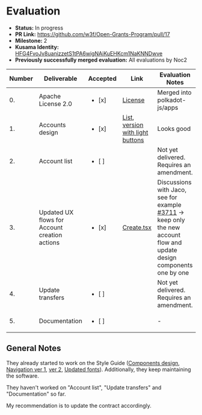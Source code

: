 # Evaluation

* **Status:** In progress 
* **PR Link:** https://github.com/w3f/Open-Grants-Program/pull/17
* **Milestone:** 2
* **Kusama Identity:** [HFG4FvoJv8uanizzetS1tPA6wigNAiKuEHKcm1NaKNNDwve](https://polkascan.io/pre/kusama/account/HFG4FvoJv8uanizzetS1tPA6wigNAiKuEHKcm1NaKNNDwve)
* **Previously successfully merged evaluation:** All evaluations by Noc2

| Number | Deliverable | Accepted | Link | Evaluation Notes |
| ------------- | ------------- | ------------- | ------------- |------------- |
| 0. | Apache License 2.0 | <ul><li>[x] </li></ul>| [License](https://github.com/polkadot-js/apps/blob/master/LICENSE)| Merged into polkadot-js/apps |
| 1. | Accounts design | <ul><li>[x] </li></ul>| [List](https://www.figma.com/file/5NAICV06SHNbbIoYhrUS3u/PolkaDot?node-id=2782%3A4), [version with light buttons](https://www.figma.com/file/5NAICV06SHNbbIoYhrUS3u/PolkaDot?node-id=1722%3A9099) | Looks good |
| 2. | Account list	 | <ul><li>[ ] </li></ul>| | Not yet delivered. Requires an amendment.  |
| 3. | Updated UX flows for Account creation actions | <ul><li>[x] </li></ul>| [Create.tsx](https://github.com/polkadot-js/apps/blob/master/packages/page-accounts/src/modals/Create.tsx) | Discussions with Jaco, see for example [#3711](https://github.com/polkadot-js/apps/pull/3711) -> keep only the new account flow and update design components one by one |
| 4. | Update transfers	 | <ul><li>[ ] </li></ul>| | Not yet delivered. Requires an amendment.  |
| 5. | Documentation | <ul><li>[ ] </li></ul>| | - |


## General Notes

They already started to work on the Style Guide	([Components design](https://www.figma.com/file/5NAICV06SHNbbIoYhrUS3u/PolkaDot?node-id=2781%3A0), [Navigation ver 1](https://www.figma.com/file/5NAICV06SHNbbIoYhrUS3u/PolkaDot?node-id=2782%3A0), [ver 2](https://www.figma.com/file/5NAICV06SHNbbIoYhrUS3u/PolkaDot?node-id=2782%3A1), [Updated fonts](https://www.figma.com/file/5NAICV06SHNbbIoYhrUS3u/PolkaDot?node-id=2268%3A9175)). Additionally, they keep maintaining the software. 

They haven't worked on "Account list", "Update transfers" and "Documentation" so far.

My recommendation is to update the contract accordingly. 


